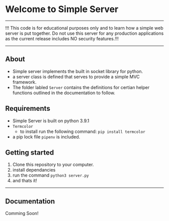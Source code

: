 # Welcome to Simple Server
---
!!! This code is for educational purposes only and to learn how a simple web server is put together.  Do not use this server for any production applications as the current release includes NO security features.!!!

---
## About
- Simple server implements the built in socket library for python.  
- a server class is defined that serves to provide a simple MVC framework.
- The folder labled `Server` contains the definitions for certian helper functions outlined in the documentation to follow.

## Requirements
- Simple Server is built on python 3.9.1
- `Termcolor` 
    - to install run the following command: `pip install termcolor`
- a pip lock file `pipenv` is included.
## Getting started
1. Clone this repository to your computer.
1. install dependancies
1. run the command `python3 server.py`
1. and thats it! 

---
## Documentation
Comming Soon!